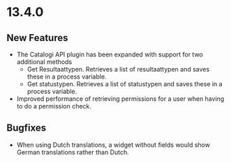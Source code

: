 # 13.4.0

## New Features

* The Catalogi API plugin has been expanded with support for two additional methods
  * Get Resultaattypen. Retrieves a list of resultaattypen and saves these in a process variable.
  * Get statustypen. Retrieves a list of statustypen and saves these in a process variable.
* Improved performance of retrieving permissions for a user when having to do a permission check.

## Bugfixes

* When using Dutch translations, a widget without fields would show German translations rather than Dutch.
